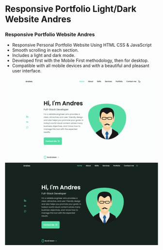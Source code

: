 # Responsive Portfolio Light/Dark Website Andres

### Responsive Portfolio Website Andres

- Responsive Personal Portfolio Website Using HTML CSS & JavaScript
- Smooth scrolling in each section.
- Includes a light and dark mode.
- Developed first with the Mobile First methodology, then for desktop.
- Compatible with all mobile devices and with a beautiful and pleasant user interface.

![preview img](/preview.png)
![preview2 img](/preview-dark.png)
